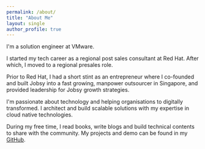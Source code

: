 ```yaml
---
permalink: /about/
title: "About Me"
layout: single
author_profile: true
---
```

I'm a solution engineer at VMware.

I started my tech career as a regional post sales consultant at Red Hat. After which, I moved to a regional presales role.

Prior to Red Hat, I had a short stint as an entrepreneur where I co-founded and built Jobsy into a fast growing, manpower outsourcer in Singapore, and provided leadership for Jobsy growth strategies.

I'm passionate about technology and helping organisations to digitally transformed. I architect and build scalable solutions with my expertise in cloud native technologies.

During my free time, I read books, write blogs and build technical contents to share with the community. My projects and demo can be found in my [GitHub](https://github.com/jiajunngjj). 
 
